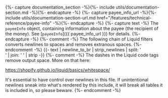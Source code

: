 {%- capture documentation_section -%}{%- include utils/documentation-section.md -%}{%- endcapture -%}
{%- capture payee_info_url -%}{%- include utils/documentation-section-url.md href="/features/technical-reference/payee-info" -%}{%- endcapture -%}
{%- capture text -%}
The `payeeInfo` object, containing information about the payee (the recipient of
the money). See [`payeeInfo`]({{ payee_info_url }}) for details.
{%- endcapture -%}
{%- comment -%}
The following chain of Liquid filters converts newlines to spaces and removes
extranous spaces.
{%- endcomment -%}
{{- text | newline_to_br | strip_newlines | split: '<br />' | join: ' ' | strip -}}
{%- comment -%}
The dashes in the Liquid code tags remove output space. More on that here:

<https://shopify.github.io/liquid/basics/whitespace/>

It's essential to have control over newlines in this file. If unintentional
newlines sneak into what's rendered by this include, it will break all tables
it is included in, so please beware.
{%- endcomment -%}
